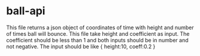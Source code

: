 # ball-api

This file returns a json object of coordinates of time with height and number of times ball will bounce.
This file take height and coefficient as input.
The coefficient should be less than 1 and both inputs should be in number and not negative.
The input should be like 
{
height:10,
coeff:0.2
}
